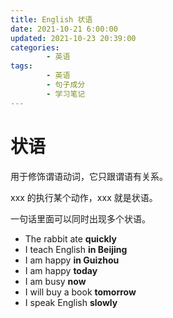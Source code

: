 ```yaml
---
title: English 状语
date: 2021-10-21 6:00:00
updated: 2021-10-23 20:39:00
categories:
        - 英语
tags:
        - 英语
        - 句子成分
        - 学习笔记
---
```


# 状语

用于修饰谓语动词，它只跟谓语有关系。

xxx 的执行某个动作，xxx 就是状语。

一句话里面可以同时出现多个状语。

- The rabbit ate **quickly**
- I teach English **in Beijing**
- I am happy **in Guizhou**
- I am happy **today**
- I am busy **now**
- I will buy a book **tomorrow**
- I speak English **slowly**
